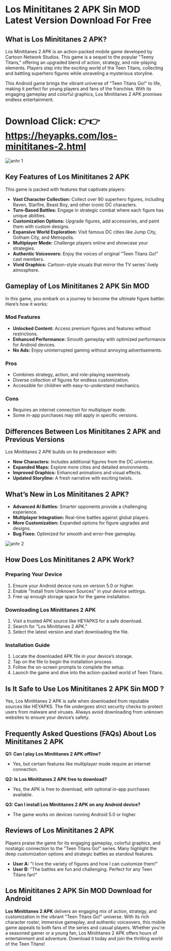 # Los Minititanes 2 APK Sin MOD Latest Version Download For Free

## What is Los Minititanes 2 APK?

Los Minititanes 2 APK is an action-packed mobile game developed by Cartoon Network Studios. This game is a sequel to the popular "Teeny Titans," offering an upgraded blend of action, strategy, and role-playing elements. Players step into the exciting world of the Teen Titans, collecting and battling superhero figures while unraveling a mysterious storyline. 

This Android game brings the vibrant universe of "Teen Titans Go!" to life, making it perfect for young players and fans of the franchise. With its engaging gameplay and colorful graphics, Los Minititanes 2 APK promises endless entertainment.

# Download Click: 👉👉 https://heyapks.com/los-minititanes-2.html
![anhr 1](https://github.com/user-attachments/assets/82a3f6e8-e923-405f-896c-1b73242ff44e)

## Key Features of Los Minititanes 2 APK

This game is packed with features that captivate players:

- **Vast Character Collection:** Collect over 90 superhero figures, including Raven, Starfire, Beast Boy, and other iconic DC characters.
- **Turn-Based Battles:** Engage in strategic combat where each figure has unique abilities.
- **Customization Options:** Upgrade figures, add accessories, and paint them with custom designs.
- **Expansive World Exploration:** Visit famous DC cities like Jump City, Gotham City, and Metropolis.
- **Multiplayer Mode:** Challenge players online and showcase your strategies.
- **Authentic Voiceovers:** Enjoy the voices of original "Teen Titans Go!" cast members.
- **Vivid Graphics:** Cartoon-style visuals that mirror the TV series’ lively atmosphere.


## Gameplay of Los Minititanes 2 APK Sin MOD

In this game, you embark on a journey to become the ultimate figure battler. Here’s how it works:

### Mod Features

- **Unlocked Content:** Access premium figures and features without restrictions.
- **Enhanced Performance:** Smooth gameplay with optimized performance for Android devices.
- **No Ads:** Enjoy uninterrupted gaming without annoying advertisements.

### Pros

- Combines strategy, action, and role-playing seamlessly.
- Diverse collection of figures for endless customization.
- Accessible for children with easy-to-understand mechanics.

### Cons

- Requires an internet connection for multiplayer mode.
- Some in-app purchases may still apply in specific versions.


## Differences Between Los Minititanes 2 APK and Previous Versions

Los Minititanes 2 APK builds on its predecessor with:

- **New Characters:** Includes additional figures from the DC universe.
- **Expanded Maps:** Explore more cities and detailed environments.
- **Improved Graphics:** Enhanced animations and visual effects.
- **Updated Storyline:** A fresh narrative with exciting twists.


## What’s New in Los Minititanes 2 APK?

- **Advanced AI Battles:** Smarter opponents provide a challenging experience.
- **Multiplayer Integration:** Real-time battles against global players.
- **More Customization:** Expanded options for figure upgrades and designs.
- **Bug Fixes:** Optimized for smooth and error-free gameplay.

![anhr 2](https://github.com/user-attachments/assets/504cbed7-808a-4bbb-83c1-1a8bb63bf40d)

## How Does Los Minititanes 2 APK Work?

### Preparing Your Device

1. Ensure your Android device runs on version 5.0 or higher.
2. Enable "Install from Unknown Sources" in your device settings.
3. Free up enough storage space for the game installation.

### Downloading Los Minititanes 2 APK

1. Visit a trusted APK source like HEYAPKS for a safe download.
2. Search for "Los Minititanes 2 APK."
3. Select the latest version and start downloading the file.

### Installation Guide

1. Locate the downloaded APK file in your device’s storage.
2. Tap on the file to begin the installation process.
3. Follow the on-screen prompts to complete the setup.
4. Launch the game and dive into the action-packed world of Teen Titans.


## Is It Safe to Use Los Minititanes 2 APK Sin MOD ?

Yes, Los Minititanes 2 APK is safe when downloaded from reputable sources like HEYAPKS. The file undergoes strict security checks to protect users from malware and viruses. Always avoid downloading from unknown websites to ensure your device’s safety.


## Frequently Asked Questions (FAQs) About Los Minititanes 2 APK

**Q1: Can I play Los Minititanes 2 APK offline?**

- Yes, but certain features like multiplayer mode require an internet connection.

**Q2: Is Los Minititanes 2 APK free to download?**

- Yes, the APK is free to download, with optional in-app purchases available.

**Q3: Can I install Los Minititanes 2 APK on any Android device?**

- The game works on devices running Android 5.0 or higher.


## Reviews of Los Minititanes 2 APK

Players praise the game for its engaging gameplay, colorful graphics, and nostalgic connection to the "Teen Titans Go!" series. Many highlight the deep customization options and strategic battles as standout features.

- **User A:** "I love the variety of figures and how I can customize them!"
- **User B:** "The battles are fun and challenging. Perfect for any Teen Titans fan!"


## Los Minititanes 2 APK Sin MOD Download for Android 

**Los Minititanes 2 APK** delivers an engaging mix of action, strategy, and customization in the vibrant "Teen Titans Go!" universe. With its rich character roster, immersive gameplay, and authentic voiceovers, this mobile game appeals to both fans of the series and casual players. Whether you're a seasoned gamer or a young fan, Los Minititanes 2 APK offers hours of entertainment and adventure. Download it today and join the thrilling world of the Teen Titans!
